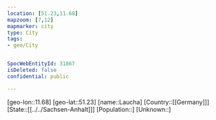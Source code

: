 ```yaml
---
location: [51.23,11.68]
mapzoom: [7,12] 
mapmarker: city 
type: City
tags:
- geo/City


SpocWebEntityId: 31867
isDeleted: false
confidential: public

---
```

[geo-lon::11.68]
[geo-lat::51.23]
[name::Laucha]
[Country::[[Germany]]]
[State::[[../../Sachsen-Anhalt]]]
[Population::]
[Unknown::]

